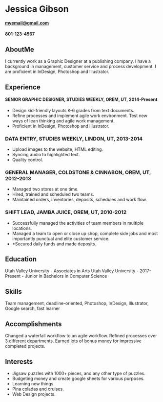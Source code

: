 
# Jessica Gibson
#### myemail@gmail.com
#### 801-123-4567
        
## AboutMe
I currently work as a Graphic Designer at a publishing company. I have a background in management, customer service and process development. I am proficient in InDesign, Photoshop and Illustrator.

## Experience
#### SENIOR GRAPHIC DESIGNER, STUDIES WEEKLY, OREM, UT, 2014-Present
* Design kid-friendly layouts K-6 grades from text documents.
* Refine processes and implement agile work environment. Test new ways of lean thinking and agile work management.
* Proficient in InDesign, Photoshop and Illustrator.

### DATA ENTRY, STUDIES WEEKLY, LINDON, UT, 2013-2014
* Upload images to the website, HTML editing.
* Syncing audio to highlighted text.
* Quality control.

### GENERAL MANAGER, COLDSTONE & CINNABON, OREM, UT, 2012-2013
* Managed two stores at one time.
* Hired, trained and scheduled two teams.
* Maintained orders, inventories, deposits, schedules and work flow.

### SHIFT LEAD, JAMBA JUICE, OREM, UT, 2010-2012
* Successfully managed the activities of team members in multiple locations.
* Managed a team to open or close up shop, complete side jobs and most importantly punctual and elite customer service.
* *Secured daily funds and made deposits.

## Education
Utah Valley University - Associates in Arts
Utah Valley University - 2017-Present - Junior in Bachelors in Computer Science

## Skills
Team management, deadline-oriented, Photoshop, InDesign, Illustrator, Google search, fast learner

## Accomplishments
Changed a waterfall workflow to an agile workflow. Refined processes over 3 different departments. Earned lots of bonus money for impressive completed projects.

## Interests
* Jigsaw puzzles with 1000+ pieces, and any other type of puzzles.
* Budgeting money and create google sheets for various purposes.
* Learning new things.
* Pina coladas and cruises.
* Web Design projects.